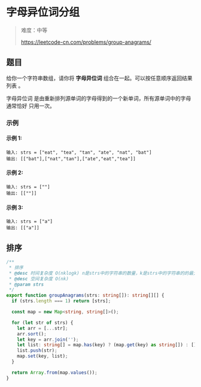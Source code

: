 # 字母异位词分组

> 难度：中等
>
> https://leetcode-cn.com/problems/group-anagrams/

## 题目

给你一个字符串数组，请你将 **字母异位词** 组合在一起。可以按任意顺序返回结果列表
。

字母异位词 是由重新排列源单词的字母得到的一个新单词，所有源单词中的字母通常恰好
只用一次。

### 示例

#### 示例 1:

```
输入: strs = ["eat", "tea", "tan", "ate", "nat", "bat"]
输出: [["bat"],["nat","tan"],["ate","eat","tea"]]
```

#### 示例 2:

```
输入: strs = [""]
输出: [[""]]
```

#### 示例 3:

```
输入: strs = ["a"]
输出: [["a"]]
```

## 排序

```typescript
/**
 * 排序
 * @desc 时间复杂度 O(nklogk) n是strs中的字符串的数量，k是strs中的字符串的的最大长度
 * @desc 空间复杂度 O(nk)
 * @param strs
 */
export function groupAnagrams(strs: string[]): string[][] {
  if (strs.length === 1) return [strs];

  const map = new Map<string, string[]>();

  for (let str of strs) {
    let arr = [...str];
    arr.sort();
    let key = arr.join('');
    let list: string[] = map.has(key) ? (map.get(key) as string[]) : [];
    list.push(str);
    map.set(key, list);
  }

  return Array.from(map.values());
}
```
